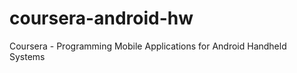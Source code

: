 coursera-android-hw
===================

Coursera - Programming Mobile Applications for Android Handheld Systems 
